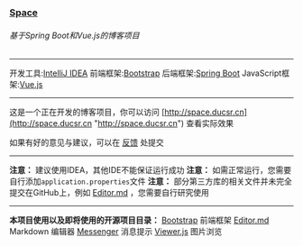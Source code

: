 ### [Space](http://space.ducsr.cn "Space")

###### 基于Spring Boot和Vue.js的博客项目

------------

开发工具:[IntelliJ IDEA](https://www.jetbrains.com/idea/ "IntelliJ IDEA")
前端框架:[Bootstrap](https://getbootstrap.com/ "Bootstrap")
后端框架:[Spring Boot](https://spring.io/projects/spring-boot "Spring Boot")
JavaScript框架:[Vue.js](https://cn.vuejs.org/index.html "Vue.js")

------------

这是一个正在开发的博客项目，你可以访问 [http://space.ducsr.cn](http://space.ducsr.cn "http://space.ducsr.cn") 查看实际效果

如果有好的意见与建议，可以在 [反馈](http://blog.ducsr.cn/bugs.jsp "反馈") 处提交

------------

**注意：** 建议使用IDEA，其他IDE不能保证运行成功
**注意：** 如需正常运行，您需要自行添加`application.properties`文件
**注意：** 部分第三方库的相关文件并未完全提交在GitHub上，例如 [Editor.md](https://pandao.github.io/editor.md/ "Editor.md") ，您需要自行研究使用

------------

**本项目使用以及即将使用的开源项目目录：**
[Bootstrap](https://getbootstrap.com/ "Bootstrap") 前端框架
[Editor.md](https://pandao.github.io/editor.md/ "Editor.md")  Markdown 编辑器
[Messenger](http://github.hubspot.com/messenger/docs/welcome/ "Messenger") 消息提示
[Viewer.js](https://fengyuanchen.github.io/viewerjs/ "Viewer.js") 图片浏览
